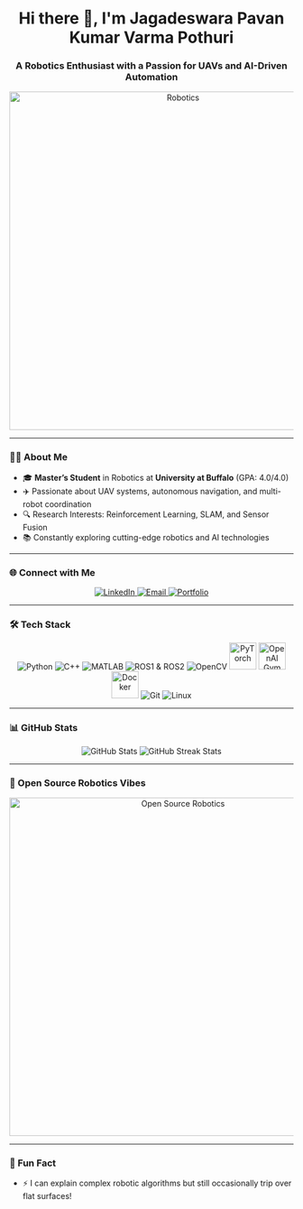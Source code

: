 <h1 align="center">Hi there 👋, I'm Jagadeswara Pavan Kumar Varma Pothuri</h1>
<h3 align="center">A Robotics Enthusiast with a Passion for UAVs and AI-Driven Automation</h3>

<p align="center">
  <img src="https://media.giphy.com/media/XAQxXbboV2dLf1jRIR/giphy.gif" alt="Robotics" width="600"/>
</p>

---

### 👨‍🎓 About Me
- 🎓 **Master’s Student** in Robotics at **University at Buffalo** (GPA: 4.0/4.0)  
- ✈️ Passionate about UAV systems, autonomous navigation, and multi-robot coordination  
- 🔍 Research Interests: Reinforcement Learning, SLAM, and Sensor Fusion  
- 📚 Constantly exploring cutting-edge robotics and AI technologies  

---

### 🌐 Connect with Me
<p align="center">
  <a href="https://linkedin.com/in/pjpkvarma" target="_blank">
    <img src="https://img.icons8.com/color/48/000000/linkedin.png" alt="LinkedIn"/>
  </a>
  <a href="mailto:jpkvarmapothuri@gmail.com">
    <img src="https://img.icons8.com/color/48/000000/gmail-new.png" alt="Email"/>
  </a>
  <a href="https://bold.pro/my/pjpkvarma" target="_blank">
    <img src="https://img.icons8.com/external-flaticons-lineal-color-flat-icons/48/000000/external-portfolio-resume-flaticons-lineal-color-flat-icons.png" alt="Portfolio"/>
  </a>
</p>

---

### 🛠️ Tech Stack
<p align="center">
  <img src="https://img.icons8.com/color/48/000000/python.png" alt="Python"/>
  <img src="https://img.icons8.com/color/48/000000/c-plus-plus-logo.png" alt="C++"/>
  <img src="https://img.icons8.com/color/48/000000/matlab.png" alt="MATLAB"/>
  <img src="https://img.icons8.com/color/48/000000/ros.png" alt="ROS1 & ROS2"/>
  <img src="https://img.icons8.com/color/48/000000/opencv.png" alt="OpenCV"/>
  <img src="https://upload.wikimedia.org/wikipedia/commons/1/10/PyTorch_logo_icon.svg" alt="PyTorch" width="48" height="48"/>
  <img src="https://upload.wikimedia.org/wikipedia/commons/3/3c/Logo_OpenAI_Gym.png" alt="OpenAI Gym" width="48" height="48"/>
  <img src="https://upload.wikimedia.org/wikipedia/commons/7/7e/Docker_logo.png" alt="Docker" width="48" height="48"/>
  <img src="https://img.icons8.com/color/48/000000/git.png" alt="Git"/>
  <img src="https://img.icons8.com/color/48/000000/linux.png" alt="Linux"/>
</p>

---

### 📊 GitHub Stats
<p align="center">
  <img src="https://github-readme-stats.vercel.app/api?username=pjpkvarma&show_icons=true&theme=radical" alt="GitHub Stats" />
  <img src="https://github-readme-streak-stats.herokuapp.com/?user=pjpkvarma&theme=radical" alt="GitHub Streak Stats" />
</p>

---

### 🚀 Open Source Robotics Vibes
<p align="center">
  <img src="https://media.giphy.com/media/Vbtc9VG51NtzT1Qnv1/giphy.gif" alt="Open Source Robotics" width="600"/>
</p>

---

### 🌟 Fun Fact
- ⚡ I can explain complex robotic algorithms but still occasionally trip over flat surfaces!
